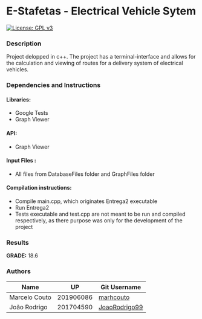 # E-Stafetas - Electrical Vehicle Sytem
[![License: GPL v3](https://img.shields.io/badge/License-GPLv3-blue.svg)](https://www.gnu.org/licenses/gpl-3.0)

### Description
Project delopped in c++. The project has a terminal-interface and allows for the calculation and viewing of routes for a delivery system of electrical vehicles.

### Dependencies and Instructions
#### Libraries:
- Google Tests
- Graph Viewer

#### API:
- Graph Viewer

#### Input Files :
- All files from DatabaseFiles folder and GraphFiles folder

#### Compilation instructions: 
- Compile main.cpp, which originates Entrega2 executable
- Run Entrega2
- Tests executable and test.cpp are not meant to be run and compiled respectively, as there purpose was only for the development of the project

### Results
**GRADE:** 18.6

### Authors

Name | UP | Git Username |
-----|----|--------------|
Marcelo Couto | 201906086 | [marhcouto](https://github.com/marhcouto)
João Rodrigo | 201704590 | [JoaoRodrigo99](https://github.com/JoaoRodrigo99)
